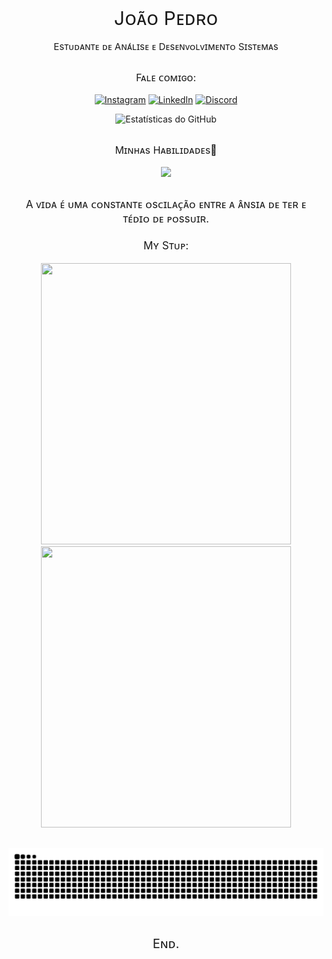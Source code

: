 <!-- Presentation -->
<div align="center" style="text-align:center">
    <p style="font-size:30px; margin-bottom:5px" >Jᴏᴀ̃ᴏ Pᴇᴅʀᴏ</p>
    <p style="font-size:15px"> Esᴛᴜᴅᴀɴᴛᴇ ᴅᴇ Aɴᴀ́ʟɪsᴇ ᴇ Dᴇsᴇɴᴠᴏʟᴠɪᴍᴇɴᴛᴏ Sɪsᴛᴇᴍᴀs </p>
</div>

##


<!-- Contact Links -->    
<div align="center" style="text-align:center;" >
<p style="font-size:16px">Fᴀʟᴇ ᴄᴏᴍɪɢᴏ:<p>

[![Instagram](https://img.shields.io/badge/Instagram-E4405F?style=for-the-badge&logo=instagram&logoColor=white)](https://www.instagram.com/jp__xzz/) [![LinkedIn](https://img.shields.io/badge/LinkedIn-0077B5?style=for-the-badge&logo=linkedin&logoColor=white)](https://www.linkedin.com/in/jo%C3%A3o-pedro-78307024b/) [![Discord](https://img.shields.io/badge/Discord-7289DA?style=for-the-badge&logo=discord&logoColor=white)](https://discordapp.com/users/842452747893997578)

![Estatísticas do GitHub](https://yourusername.github.io/github-readme-stats/api?username=Joao-Pedro-Git&show_icons=true&theme=radical)

</div>

##

<!-- Skills -->
<div align="center" style="margin-top:25px">
    <p style="font-size:16px">Mɪɴʜᴀs Hᴀʙɪʟɪᴅᴀᴅᴇs🤺</p>
    <a href="https://skillicons.dev">
        <img src="https://skillicons.dev/icons?i=js,html,css,git,react,php,py,mysql,kali" />
    </a>
</div>

##
<!-- Photo's -->
<div align="center">
    <p style="font-size:17px; margin:20px">A ᴠɪᴅᴀ ᴇ́ ᴜᴍᴀ ᴄᴏɴsᴛᴀɴᴛᴇ ᴏsᴄɪʟᴀᴄ̧ᴀ̃ᴏ ᴇɴᴛʀᴇ ᴀ ᴀ̂ɴsɪᴀ ᴅᴇ ᴛᴇʀ ᴇ ᴛᴇ́ᴅɪᴏ ᴅᴇ ᴘᴏssᴜɪʀ.</p>
    <p style="font-size:17px;">Mʏ Sᴛᴜᴘ:</p>
    <img src="https://github.com/user-attachments/assets/442112f1-efe8-41ff-8d1b-39950df635c1" style="width: 400px; height: 450px;">
    <img src="https://github.com/user-attachments/assets/5cef8b76-c494-4f3f-add1-3a74b05ddf83" style="width: 400px; height: 450px;">
</div>

##

<!-- Serpent -->
<div align="center">
<picture>
  <source media="(prefers-color-scheme: dark)" srcset="https://raw.githubusercontent.com/Joao-Pedro-Git/Joao-Pedro-Git/output/github-contribution-grid-snake-dark.svg">
  <source media="(prefers-color-scheme: light)" srcset="https://raw.githubusercontent.com/Joao-Pedro-Git/Joao-Pedro-Git/output/github-contribution-grid-snake-dark.svg">
  <img align="center" alt="github contribution grid snake animation" src="https://raw.githubusercontent.com/Joao-Pedro-Git/Joao-Pedro-Git/output/github-contribution-grid-snake.svg">
</picture>
</div>

##
<div align="center" style="font-size:20px">Eɴᴅ.</div>
